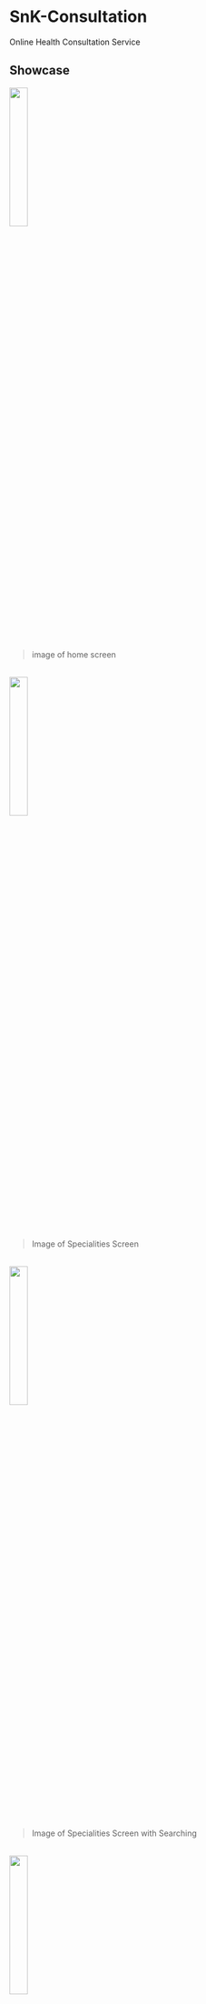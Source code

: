 # SnK-Consultation  
Online Health Consultation Service  
  
## Showcase  
<img src="https://drive.google.com/uc?export=download&id=19n20a9_1epELefQ0iJEZZD4waXc8q6LF" width=25% height=25%>  
  
> image of home screen  
<br>  

<img src="https://drive.google.com/uc?export=download&id=19oX8BRJfJ1Puwjkzgj3gpmeVrO-OfMLc" width=25% height=25%>  
  
> Image of Specialities Screen  
<br>  

<img src="https://drive.google.com/uc?export=download&id=1ANCMGeT8g0EKfA543HVXMBFRQl-O9V0l" width=25% height=25%>  
  
> Image of Specialities Screen with Searching  
<br>  

<img src="https://drive.google.com/uc?export=download&id=19vhAofsPL3KXXwN8nREJC2klAL73_GZ7" width=25% height=25%>  
  
> Image of Doctors List  
<br>  

<img src="https://drive.google.com/uc?export=download&id=1A5NnBfVkbq9McFaAOf0zqs1AYgFfErO_" width=25% height=25%>  
  
> Image of Doctors List from a Speciality  
<br>  

<img src="https://drive.google.com/uc?export=download&id=1AET_BZFI3QGrNt0if0X5xW8JFMUW8HqD" width=25% height=25%>  
  
> Image of Doctors List from a Speciality with Searching  
<br>  

<img src="https://drive.google.com/uc?export=download&id=1A2ic-ISAihsRBaclhtzILTeSqDeCu5xn" width=25% height=25%>  
  
> Image of Doctor Booking  
<br>  

  
## Documentation
### Table of Contents
  [App](#appjs)  
  [SampleData](#sampledatajs)  
  [HomeScreen](#homescreenjs)  
  [SpecialityListScreen.js](#specialitylistscreenjs)  
  [DoctorListScreen](#doctorlistscreenjs)  
  [DoctorBookingScreen](#doctorbookingscreenjs)  
  
  
### App.js
  #### `myTheme`  
  > color scheme app
  #### `NavigationContainer`
  > container untuk routing screen dan header option
### SampleData.js
  #### `banners`
  > link image banner
  #### `doctorIcon`
  > link image doctor icon
  #### `arrowIcon`
  > link image arrow icon
  #### `loremIpsum`
  > data string lorem ipsum
  #### `specialities`
  > data json specialities
  #### `doctors`
  > data json doctor's name and speciality
### HomeScreen.js
  #### `colors`
  > access to current color's theme
  #### `PromotionCarousel.js`
  > image slider showing photos of promotions
  #### `SpecialityBit`
  > list of a bit (3 item) of specialities for quick access from home
  #### `DoctorsBit`
  > list of a bit (5 item) of doctors for quick access from home
### SpecialityListScreen.js
  #### `colors`
  > access to current color's theme
  #### `refresh`
  > state variable for signalling flatlist re-render
  #### `dataCache`
  > variable for storing data of specialities that matches search query
  #### `filterSpecialities()`
  > function for filtering out specialities using query from search box
  #### `ItemDesign`
  > item design for each item in flatlist
  #### `SearchBar`
  > search bar to get query from user input, then pass query into filterSpecialities()
  #### `FlatList`
  > showing inside of specialities data
### DoctorListScreen.js
  #### `colors`
  > access to current color's theme
  #### `specialityName`
  > selected speciality name from received parameter.  
  > default speciality name is 'doctor', which won't filter any doctor
  #### `refresh`
  > state variable for signalling flatlist re-render
  #### `dataCache`
  > variable for storing copy of sample data
  #### `dataFilteredSpeciality`
  > variable for storing data after filterSpeciality()
  #### `dataFilteredName`
  > variable for storing data after filterName()
  #### `filterSpeciality()`
  > function for filtering out specialities using query from parameter specialityName
  #### `filterName()`
  > function for filtering out names from `dataFilteredSpeciality` using query from search box
  #### `ItemDesign`
  > item design for each item in flatlist
  #### `SearchBar`
  > search bar to get query form user input, then pass query into `filterSpeciality()`
  #### `FlatList`
  > showing inside of `dataFilteredName`.  
  > `dataCache` filtered into `dataFilteredSpeciality`  
  > `dataFilteredSpeciality` filtered with search box query, into `dataFilteredName`
### DoctorBookingScreen.js
  #### `colors`
  > access to current color's theme
  #### `doctorId`
  > selected `doctorId` from received parameter.
  #### `getDoctor()`
  > function for finding doctor data from `doctorId`
  #### `Linking`
  > linking open whatsapp api for sending message
 

## To-Do  
~~create github
~~create bare screen~~  
~~page 1 carousel~~  
~~collecting dummy data~~  
~~page 1 speciality list~~  
~~page 1 doctor list~~  
~~page 1 fine tune layout~~  
~~page 2 speciality grid~~  
~~page 2 fine tune layout~~  
~~page 3 doctor list~~  
~~page 4 info & button~~  
~~page 2 search speciality~~  
~~page 3 search name~~  
~~page 4 message wa~~  
~~page 4 fine tune layout~~  
~~theme styleing~~  
~~theme color choosing~~  
~~bug page 3 speciality into doctor list, data supposed to be filtered consistently~~  
github wiki :  
  - screen explain parameter, variable, function, custom component : 
    - App  
    - HomeScreen  
    - SpecialityListScreen  
    - DoctorListScreen  
  
explain that detail will be in comment in code files
explain sampleData

add more comment on obscure code
separate cluttered styling  
